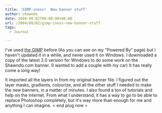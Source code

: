 ```yaml
---
title: 'GIMP-iness!  New banner stuff'
author: shawndo
date: 2004-08-02T00:00:00+00:00
url: /2004/08/02/gimp-iness-new-banner-stuff
tags:
  - Journal

---
```

I've used [the GIMP][1] before (As you can see on my "Powered By" page) but I haven't updated it in a while, and never used it on Windows. I downloaded a copy of the latest 2.0 version for Windows to do some work on the Shawndo.com banner. (I wanted to add a couple with my car) It has really come a long way! 

It imported all the layers in from my original banner file. I figured out the layer masks, gradients, colourize, and all the other stuff I needed to make the new banners, in a matter of minutes. I also found a ton of tutorials and help on the internet. From what I understand, it has a way to go to be able to replace Photoshop completely, but it's way more than enough for me and anything I can imagine. < end plug now >

 [1]: http://www.gimp.org/
